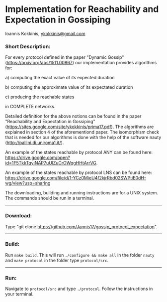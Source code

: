 # Implementation for Reachability and Expectation in Gossiping

Ioannis Kokkinis, ykokkinis@gmail.com

### Short Description:

For every protocol defined in the paper "Dynamic Gossip" (https://arxiv.org/abs/1511.00867) our implementation provides algorithms for:

a) computing the exact value of its expected duration

b) computing the approximate value of its expectated duration

c) producing the reachable states

in COMPLETE networks.

Detailed definition for the above notions can be found in the paper "Reachability and Expectation in Gossiping" (https://sites.google.com/site/ykokkinis/prima17.pdf).
The algorithms are explained in section 4 of the aforementiond paper. The isomorphism check that is needed for our algorithms is done with the
help of the software nauty (http://pallini.di.uniroma1.it/).

An example of the states reachable by protocol ANY can be found here:
https://drive.google.com/open?id=1F5TkkTqyiNAP7uUlZuCrOWqgHHtArrVG.

An example of the states reachable by protocol LNS can be found here:
https://drive.google.com/file/d/1-YCz0MieU4f2kjrRbd02SWPtiE0dH-wg/view?usp=sharing


The downloading, building and running instructions are for a UNIX system. The commands should be run in a terminal.

---

### Download:
Type "git clone https://github.com/Jannis17/gossip_protocol_expectation".

---

### Build:

Run `make build`.
This will run `./configure && make all` in the folder `nauty` and `make protocol` in the folder type `protocol/src`.

---

### Run:

Navigate to `protocol/src` and type `./protocol`.
Follow the instructions in your terminal.
